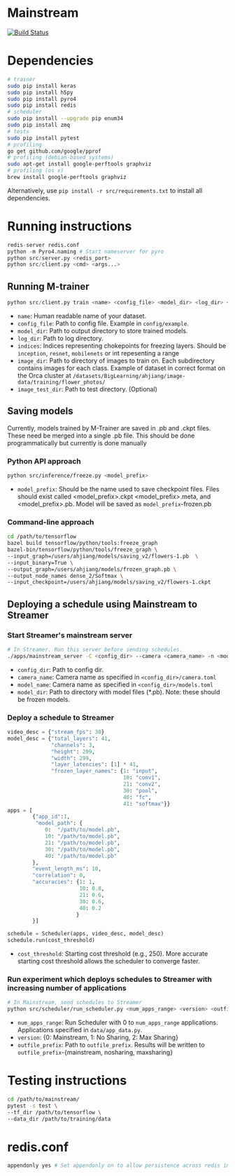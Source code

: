 
# Mainstream

[![Build Status](https://travis-ci.org/angelajiang/mainstream.svg?branch=master)](https://travis-ci.org/angelajiang/mainstream)

# Dependencies
``` bash
# trainer
sudo pip install keras
sudo pip install h5py
sudo pip install pyro4
sudo pip install redis
# scheduler
sudo pip install --upgrade pip enum34
sudo pip install zmq
# tests
sudo pip install pytest
# profiling
go get github.com/google/pprof
# profiling (debian-based systems)
sudo apt-get install google-perftools graphviz
# profiling (os x)
brew install google-perftools graphviz
```

Alternatively, use `pip install -r src/requirements.txt` to install all dependencies.

# Running instructions
``` python
redis-server redis.conf
python -m Pyro4.naming # Start nameserver for pyro
python src/server.py <redis_port>
python src/client.py <cmd> <args...>
```

## Running M-trainer
``` python
python src/client.py train <name> <config_file> <model_dir> <log_dir> <indices> <image_dir> <image_test_dir>
```
- `name`: Human readable name of your dataset.
- `config_file`: Path to config file. Example in `config/example`.
- `model_dir`: Path to output directory to store trained models.
- `log_dir`: Path to log directory.
- `indices`: Indices representing chokepoints for freezing layers. Should be `inception`, `resnet`, `mobilenets` or int repesenting a range
- `image_dir`: Path to directory of images to train on. Each subdirectory contains images for each class. Example of dataset in correct format on the Orca cluster at `/datasets/BigLearning/ahjiang/image-data/training/flower_photos/`
- `image_test_dir`: Path to test directory. (Optional)

## Saving models
Currently, models trained by M-Trainer are saved in .pb and .ckpt files. These need be merged
into a single .pb file. This should be done programmatically but currently
is done manually

### Python API approach
``` bash
python src/inference/freeze.py <model_prefix>
```
- `model_prefix`: Should be the name used to save checkpoint files. Files should exist called <model_prefix>.ckpt <model_prefix>.meta, and <model_prefix>.pb. Model will be saved as `model_prefix`-frozen.pb

### Command-line approach
```bash
cd /path/to/tensorflow
bazel build tensorflow/python/tools:freeze_graph
bazel-bin/tensorflow/python/tools/freeze_graph \
--input_graph=/users/ahjiang/models/saving_v2/flowers-1.pb  \
--input_binary=True \
--output_graph=/users/ahjiang/models/frozen_graph.pb \
--output_node_names dense_2/Softmax \
--input_checkpoint=/users/ahjiang/models/saving_v2/flowers-1.ckpt
```

## Deploying a schedule using Mainstream to Streamer

### Start Streamer's mainstream server
```bash
# In Streamer. Run this server before sending schedules.
./apps/mainstream_server -C <config_dir> --camera <camera_name> -n <model_name> -m <model_dir>
```

- `config_dir`: Path to config dir.
- `camera_name`: Camera name as specified in `<config_dir>/camera.toml`
- `model_name`: Camera name as specified in `<config_dir>/models.toml`
- `model_dir`: Path to directory with model files (*.pb). Note: these should be frozen models.

### Deploy a schedule to Streamer
``` python
video_desc = {"stream_fps": 30}
model_desc = {"total_layers": 41,
              "channels": 3,
              "height": 299,
              "width": 299,
              "layer_latencies": [1] * 41,
              "frozen_layer_names": {1: "input",
                                     10: "conv1",
                                     21: "conv2",
                                     30: "pool",
                                     40: "fc",
                                     41: "softmax"}}
apps = [
        {"app_id":1,
         "model_path": {
            0:  "/path/to/model.pb",
            10: "/path/to/model.pb",
            21: "/path/to/model.pb",
            30: "/path/to/model.pb",
            40: "/path/to/model.pb"
        },
        "event_length_ms": 10,
        "correlation": 0,
        "accuracies": {1: 1,
                       10: 0.8,
                       21: 0.6,
                       30: 0.6,
                       40: 0.2
                      }
        }]

schedule = Scheduler(apps, video_desc, model_desc)
schedule.run(cost_threshold)
```

- `cost_threshold`: Starting cost threshold (e.g., 250). More accurate starting cost threshold allows the scheduler to converge faster.

### Run experiment which deploys schedules to Streamer with increasing number of applications
```bash
# In Mainstream, send schedules to Streamer
python src/scheduler/run_scheduler.py <num_apps_range> <version> <outfile_prefix>
```

- `num_apps_range`: Run Scheduler with 0 to `num_apps_range` applications. Applications specified in `data/app_data.py`.
- `version`: {0: Mainstream, 1: No Sharing, 2: Max Sharing}
- `outfile_prefix`: Path to `outfile_prefix`. Results will be written to `outfile_prefix`-{mainstream, nosharing, maxsharing}

# Testing instructions
``` bash
cd /path/to/mainstream/
pytest -s test \
--tf_dir /path/to/tensorflow \
--data_dir /path/to/training/data
```

# redis.conf
``` bash
appendonly yes # Set appendonly on to allow persistence across redis instances
```

